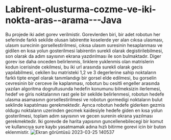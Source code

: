 # Labirent-olusturma-cozme-ve-iki-nokta-aras--arama---Java
Bu projede iki adet gorev verilmistir. Gorevlerden biri, bir adet robotun her seferinde farklı sekilde olusan labirentte koselerde yer alan cıkısa ulasması, ulasım surecinin gorsellestirilmesi, cıkısa ulasım suresinin hesaplanması ve gidilen en kısa yolun gosterilmesi labirentin surekli olarak degistirilebilmesi, son olarak da adım sayısının ekrana yazdırılması ile son bulmaktadır. Diger gorev ise daha onceden belirlenmis¸ linklere yuklenmis olan matrislerin kodun icerisinde cekilmesi, bu
iki url arasında surekli olarak gecis yapılabilmesi, cekilen bu matristeki 1,2 ve 3 degerlerine sahip noktaların farklı tipte engel olarak tanımlandıgı bir gorsel elde edilmesi, bu gorselin cevresinin bir cerceve ile kaplanması, robotun bu cesitli engeller arasında yazılan algoritma dogrultusunda hedefin konumunu bilmeksizin ilerlemesi, hedef ve giris noktalarının rast gele bir sekilde belirlenmesi,
robotun hedefe ulasma asamasının gorsellestirilmesi ve robotun gormedigi noktaların bulut seklinde kapatılması gerekmektedir. Ayrıca robotun hedefe giderken gezmis oldugu noktaların uzerinden gecmek kaidesiyle hedefe giden en kısa yolun
gosterilmesi, toplam adım sayısının ve gecen surenin ekrana yazılması gerekmektedir. Iki gorevde de harita yapısının guncellenebilecegi bir komut ve kullanıcıya sure kaybı yasatmamak adına hızlı bitirme gorevi icin bir buton eklenmistir.
![Ekran görüntüsü 2023-03-25 140537](https://user-images.githubusercontent.com/74157174/229217442-282fda77-1b03-455b-8462-95c690ac2239.png)
